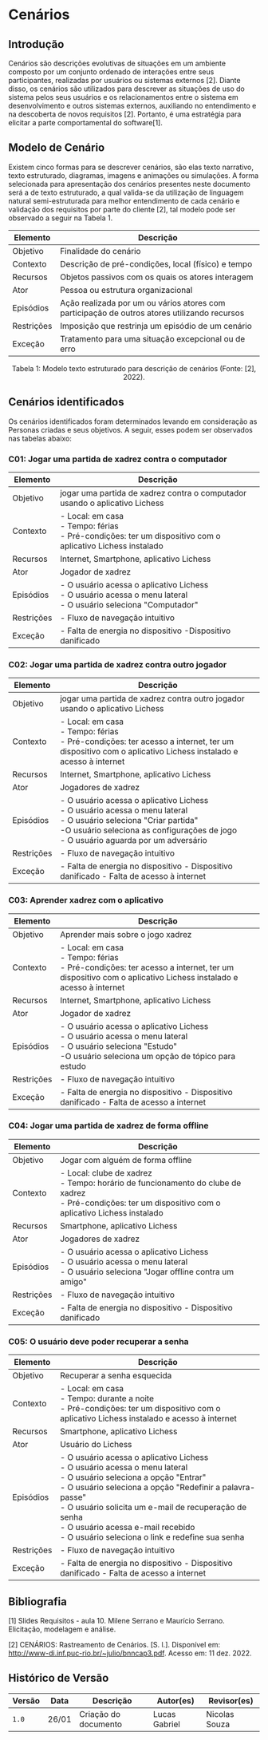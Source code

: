 # Cenários

## Introdução

Cenários são descrições evolutivas de situações em um ambiente composto por um conjunto ordenado de interações entre seus participantes, realizadas por usuários ou sistemas externos [2]. Diante disso, os cenários são utilizados para descrever as situações de uso do sistema pelos seus usuários e os relacionamentos entre o sistema em desenvolvimento e outros sistemas externos, auxiliando no entendimento e na descoberta de novos requisitos [2]. Portanto, é uma estratégia para elicitar a parte comportamental do software[1].

## Modelo de Cenário

Existem cinco formas para se descrever cenários, são elas texto narrativo, texto estruturado, diagramas, imagens e animações ou simulações. A forma selecionada para apresentação dos cenários presentes neste documento será a de texto estruturado, a qual valida-se da utilização de linguagem natural semi-estruturada para melhor entendimento de cada cenário e validação dos requisitos por parte do cliente [2], tal modelo pode ser observado a seguir na Tabela 1.

| Elemento   | Descrição                                                                                    |
| ---------- | -------------------------------------------------------------------------------------------- |
| Objetivo   | Finalidade do cenário                                                                        |
| Contexto   | Descrição de pré-condições, local (físico) e tempo                                           |
| Recursos   | Objetos passivos com os quais os atores interagem                                            |
| Ator       | Pessoa ou estrutura organizacional                                                           |
| Episódios  | Ação realizada por um ou vários atores com participação de outros atores utilizando recursos |
| Restrições | Imposição que restrinja um episódio de um cenário                                            |
| Exceção    | Tratamento para uma situação excepcional ou de erro                                          |

<div style="text-align: center">
<p> Tabela 1: Modelo texto estruturado para descrição de cenários (Fonte: [2], 2022).</p>
</div>

## Cenários identificados

Os cenários identificados foram determinados levando em consideração as Personas criadas e seus objetivos. A seguir, esses podem ser observados nas tabelas abaixo:

### C01: Jogar uma partida de xadrez contra o computador

| Elemento   | Descrição                                                                                                              |
| ---------- | ---------------------------------------------------------------------------------------------------------------------- |
| Objetivo   | jogar uma partida de xadrez contra o computador usando o aplicativo Lichess                                            |
| Contexto   | - Local: em casa <br> - Tempo: férias <br> - Pré-condições: ter um dispositivo com o aplicativo Lichess instalado      |
| Recursos   | Internet, Smartphone, aplicativo Lichess                                                                               |
| Ator       | Jogador de xadrez                                                                                                      |
| Episódios  | - O usuário acessa o aplicativo Lichess <br> - O usuário acessa o menu lateral <br> - O usuário seleciona "Computador" |
| Restrições | - Fluxo de navegação intuitivo                                                                                         |
| Exceção    | - Falta de energia no dispositivo  -Dispositivo  danificado                                                            |

### C02: Jogar uma partida de xadrez contra outro jogador

| Elemento   | Descrição                                                                                                                                                                                                               |
| ---------- | ----------------------------------------------------------------------------------------------------------------------------------------------------------------------------------------------------------------------- |
| Objetivo   | jogar uma partida de xadrez contra outro jogador usando o aplicativo Lichess                                                                                                                                            |
| Contexto   | - Local: em casa <br> - Tempo: férias <br> - Pré-condições: ter acesso a internet, ter um dispositivo com o aplicativo Lichess instalado e acesso à internet                                                            |
| Recursos   | Internet, Smartphone, aplicativo Lichess                                                                                                                                                                                |
| Ator       | Jogadores de xadrez                                                                                                                                                                                                     |
| Episódios  | - O usuário acessa o aplicativo Lichess <br> - O usuário acessa o menu lateral <br> - O usuário seleciona "Criar partida" <br> -O usuário seleciona as configurações de jogo <br> - O usuário aguarda por um adversário |
| Restrições | - Fluxo de navegação intuitivo                                                                                                                                                                                          |
| Exceção    | - Falta de energia no dispositivo  - Dispositivo  danificado - Falta de acesso à internet                                                                                                                               |

### C03: Aprender xadrez com o aplicativo

| Elemento   | Descrição                                                                                                                                                                   |
| ---------- | --------------------------------------------------------------------------------------------------------------------------------------------------------------------------- |
| Objetivo   | Aprender mais sobre o jogo xadrez                                                                                                                                           |
| Contexto   | - Local: em casa <br> - Tempo: férias <br> - Pré-condições: ter acesso a internet, ter um dispositivo com o aplicativo Lichess instalado e acesso à internet                |
| Recursos   | Internet, Smartphone, aplicativo Lichess                                                                                                                                    |
| Ator       | Jogador de xadrez                                                                                                                                                           |
| Episódios  | - O usuário acessa o aplicativo Lichess <br> - O usuário acessa o menu lateral <br> - O usuário seleciona "Estudo" <br> -O usuário seleciona um opção de tópico para estudo |
| Restrições | - Fluxo de navegação intuitivo                                                                                                                                              |
| Exceção    | - Falta de energia no dispositivo  - Dispositivo  danificado - Falta de acesso a internet                                                                                   |

### C04: Jogar uma partida de xadrez de forma offline

| Elemento   | Descrição                                                                                                                                                      |
| ---------- | -------------------------------------------------------------------------------------------------------------------------------------------------------------- |
| Objetivo   | Jogar com alguém de forma offline                                                                                                                              |
| Contexto   | - Local: clube de xadrez <br> - Tempo: horário de funcionamento do clube de xadrez <br> - Pré-condições: ter um dispositivo com o aplicativo Lichess instalado |
| Recursos   | Smartphone, aplicativo Lichess                                                                                                                                 |
| Ator       | Jogadores de xadrez                                                                                                                                            |
| Episódios  | - O usuário acessa o aplicativo Lichess <br> - O usuário acessa o menu lateral <br> - O usuário seleciona "Jogar offline contra um amigo"                      |
| Restrições | - Fluxo de navegação intuitivo                                                                                                                                 |
| Exceção    | - Falta de energia no dispositivo  - Dispositivo  danificado                                                                                                   |

### C05: O usuário deve poder recuperar a senha

| Elemento   | Descrição                                                                                                                                                                                                                                                                                                                                           |
| ---------- | --------------------------------------------------------------------------------------------------------------------------------------------------------------------------------------------------------------------------------------------------------------------------------------------------------------------------------------------------- |
| Objetivo   | Recuperar a senha esquecida                                                                                                                                                                                                                                                                                                                         |
| Contexto   | - Local: em casa <br> - Tempo: durante a noite <br> - Pré-condições: ter um dispositivo com o aplicativo Lichess instalado e acesso à internet                                                                                                                                                                                                      |
| Recursos   | Smartphone, aplicativo Lichess                                                                                                                                                                                                                                                                                                                      |
| Ator       | Usuário do Lichess                                                                                                                                                                                                                                                                                                                                  |
| Episódios  | - O usuário acessa o aplicativo Lichess <br> - O usuário acessa o menu lateral <br> - O usuário seleciona a opção "Entrar" <br> - O usuário seleciona a opção "Redefinir a palavra-passe" <br>- O usuário solicita um e-mail de recuperação de senha <br> - O usuário acessa e-mail recebido <br> - O usuário seleciona o link e redefine sua senha |
| Restrições | - Fluxo de navegação intuitivo                                                                                                                                                                                                                                                                                                                      |
| Exceção    | - Falta de energia no dispositivo  - Dispositivo  danificado - Falta de acesso a internet                                                                                                                                                                                                                                                           |

## Bibliografia

[1] Slides Requisitos - aula 10. Milene Serrano e Maurício Serrano. Elicitação, modelagem e análise.

[2] CENÁRIOS: Rastreamento de Cenários. [S. l.]. Disponível em: <http://www-di.inf.puc-rio.br/~julio/bnncap3.pdf>. Acesso em: 11 dez. 2022.

## Histórico de Versão

| Versão | Data  | Descrição            | Autor(es)     | Revisor(es) |
| ------ | ----- | -------------------- | ------------- | ----------- |
| `1.0`  | 26/01 | Criação do documento | Lucas Gabriel | Nicolas Souza   |
